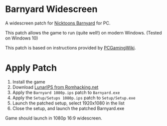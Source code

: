 # Barnyard Widescreen
A widescreen patch for [Nicktoons Barnyard](https://en.wikipedia.org/wiki/Barnyard_(video_game)) for PC.

This patch allows the game to run (quite well!) on modern Windows. (Tested on Windows 10)

This patch is based on instructions provided by [PCGamingWiki](https://www.pcgamingwiki.com/wiki/Barnyard#Widescreen_resolution).

# Apply Patch
1. Install the game
2. Download [LunarIPS from Romhacking.net](https://www.romhacking.net/utilities/240/)
3. Apply the `Barnyard 1080p.ips` patch to `Barnyard.exe`
4. Apply the `Setup/Setups 1080p.ips` patch to `Setup/Setup.exe`
5. Launch the patched setup, select 1920x1080 in the list
6. Close the setup, and launch the patched Barnyard.exe

Game should launch in 1080p 16:9 widescreen.
